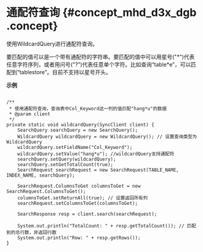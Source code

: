 # 通配符查询 {#concept_mhd_d3x_dgb .concept}

使用WildcardQuery进行通配符查询。

要匹配的值可以是一个带有通配符的字符串。要匹配的值中可以用星号\("\*"\)代表任意字符序列，或者用问号\("?"\)代表任意单个字符。比如查询“table\*e”，可以匹配到“tablestore”。目前不支持以星号开头。

**示例**

```

/**
 * 使用通配符查询，查询表中Col_Keyword这一列的值匹配"hang*u"的数据
 * @param client
 */
private static void wildcardQuery(SyncClient client) {
    SearchQuery searchQuery = new SearchQuery();
    WildcardQuery wildcardQuery = new WildcardQuery(); // 设置查询类型为WildcardQuery
    wildcardQuery.setFieldName("Col_Keyword");
    wildcardQuery.setValue("hang*u"); //wildcardQuery支持通配符
    searchQuery.setQuery(wildcardQuery);
    searchQuery.setGetTotalCount(true);
    SearchRequest searchRequest = new SearchRequest(TABLE_NAME, INDEX_NAME, searchQuery);

    SearchRequest.ColumnsToGet columnsToGet = new SearchRequest.ColumnsToGet();
    columnsToGet.setReturnAll(true); // 设置返回所有列
    searchRequest.setColumnsToGet(columnsToGet);

    SearchResponse resp = client.search(searchRequest);

    System.out.println("TotalCount: " + resp.getTotalCount()); // 匹配到的总行数，非返回行数
    System.out.println("Row: " + resp.getRows());
}
```

